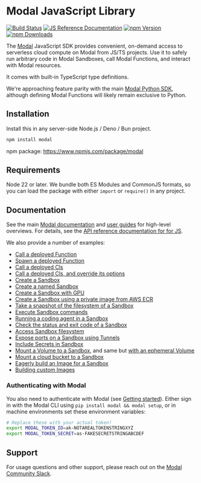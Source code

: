 # Modal JavaScript Library

[![Build Status](https://github.com/modal-labs/libmodal/actions/workflows/ci.yaml/badge.svg?branch=main)](https://github.com/modal-labs/libmodal/actions?query=branch%3Amain)
[![JS Reference Documentation](https://img.shields.io/badge/docs-reference-blue)](https://modal-labs.github.io/libmodal/)
[![npm Version](https://img.shields.io/npm/v/modal.svg)](https://www.npmjs.org/package/modal)
[![npm Downloads](https://img.shields.io/npm/dm/modal.svg)](https://www.npmjs.com/package/modal)

The [Modal](https://modal.com/) JavaScript SDK provides convenient, on-demand access to serverless cloud compute on Modal from JS/TS projects. Use it to safely run arbitrary code in Modal Sandboxes, call Modal Functions, and interact with Modal resources.

It comes with built-in TypeScript type definitions.

We're approaching feature parity with the main [Modal Python SDK](https://github.com/modal-labs/modal-client), although defining Modal Functions will likely remain exclusive to Python.

## Installation

Install this in any server-side Node.js / Deno / Bun project.

```bash
npm install modal
```

npm package: https://www.npmjs.com/package/modal

## Requirements

Node 22 or later. We bundle both ES Modules and CommonJS formats, so you can load the package with either `import` or `require()` in any project.

## Documentation

See the main [Modal documentation](https://modal.com/docs/guide) and [user guides](https://modal.com/docs/guide) for high-level overviews. For details, see the [API reference documentation for for JS](https://modal-labs.github.io/libmodal/).

We also provide a number of examples:

- [Call a deployed Function](./modal-js/examples/function-call.ts)
- [Spawn a deployed Function](./modal-js/examples/function-spawn.ts)
- [Call a deployed Cls](./modal-js/examples/cls-call.ts)
- [Call a deployed Cls, and override its options](./modal-js/examples/cls-call-with-options.ts)
- [Create a Sandbox](./modal-js/examples/sandbox.ts)
- [Create a named Sandbox](./modal-js/examples/sandbox-named.ts)
- [Create a Sandbox with GPU](./modal-js/examples/sandbox-gpu.ts)
- [Create a Sandbox using a private image from AWS ECR](./modal-js/examples/sandbox-private-image.ts)
- [Take a snapshot of the filesystem of a Sandbox](./modal-js/examples/sandbox-filesystem-snapshot.ts)
- [Execute Sandbox commands](./modal-js/examples/sandbox-exec.ts)
- [Running a coding agent in a Sandbox](./modal-js/examples/sandbox-agent.ts)
- [Check the status and exit code of a Sandbox](./modal-js/examples/sandbox-poll.ts)
- [Access Sandbox filesystem](./modal-js/examples/sandbox-filesystem.ts)
- [Expose ports on a Sandbox using Tunnels](./modal-js/examples/sandbox-tunnels.ts)
- [Include Secrets in Sandbox](./modal-js/examples/sandbox-secrets.ts)
- [Mount a Volume to a Sandbox](./modal-js/examples/sandbox-volume.ts), and same but [with an ephemeral Volume](./modal-js/examples/sandbox-volume-ephemeral.ts)
- [Mount a cloud bucket to a Sandbox](./modal-js/examples/sandbox-cloud-bucket.ts)
- [Eagerly build an Image for a Sandbox](./modal-js/examples/sandbox-prewarm.ts)
- [Building custom Images](./modal-js/examples/image-building.ts)

### Authenticating with Modal

You also need to authenticate with Modal (see [Getting started](https://modal.com/docs/guide#getting-started)). Either sign in with the Modal CLI using `pip install modal && modal setup`, or in machine environments set these environment variables:

```bash
# Replace these with your actual token!
export MODAL_TOKEN_ID=ak-NOTAREALTOKENSTRINGXYZ
export MODAL_TOKEN_SECRET=as-FAKESECRETSTRINGABCDEF
```

## Support

For usage questions and other support, please reach out on the [Modal Community Slack](https://modal.com/slack).
